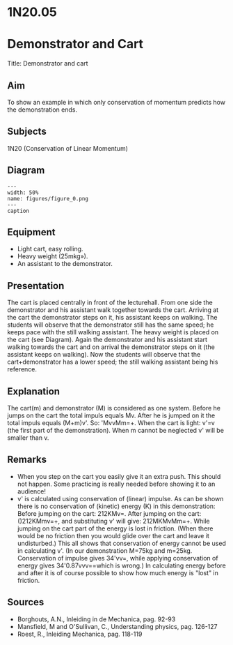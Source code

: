 # 1N20.05 
  # Demonstrator and Cart 
  Title: Demonstrator and cart    
  
## Aim   
 To show an example in which only conservation of momentum predicts how the demonstration ends.    
  
## Subjects   
 1N20 (Conservation of Linear Momentum)   
  
## Diagram   
   
```{figure} figures/figure_0.png  
---  
width: 50%  
name: figures/figure_0.png  
---  
caption  
``` 
      
  
## Equipment   
 
 *  Light cart, easy rolling. 
 *  Heavy weight (25mkg»). 
 *  An assistant to the demonstrator.
       
  
## Presentation   
 The cart is placed centrally in front of the lecturehall. From one side the demonstrator and his assistant walk together towards the cart. Arriving at the cart the demonstrator steps on it, his assistant keeps on walking. The students will observe that the demonstrator still has the same speed; he keeps pace with the still walking assistant. The heavy weight is placed on the cart (see Diagram). Again the demonstrator and his assistant start walking towards the cart and on arrival the demonstrator steps on it (the assistant keeps on walking). Now the students will observe that the cart+demonstrator has a lower speed; the still walking assistant being his reference.    
  
## Explanation   
 The cart(m) and demonstrator (M) is considered as one system. Before he jumps on the cart the total impuls equals Mv. After he is jumped on it the total impuls equals (M+m)v'. So: 'MvvMm=+. When the cart is light: v'=v (the first part of the demonstration). When m cannot be neglected v' will be smaller than v.    
  
## Remarks   
 
 *  When you step on the cart you easily give it an extra push. This should not happen. Some practicing is really needed before showing it to an audience! 
 *  v' is calculated using conservation of (linear) impulse. As can be shown there is no conservation of (kinetic) energy (K) in this demonstration: Before jumping on the cart: 212KMv=. After jumping on the cart: ()212KMmv=+, and substituting v' will give: 212MKMvMm=+. While jumping on the cart part of the energy is lost in friction. (When there would be no friction then you would glide over the cart and leave it undisturbed.) This all shows that conservation of energy cannot be used in calculating v'. (In our demonstration M=75kg and m=25kg. Conservation of impulse gives 34'vv=, while applying conservation of energy gives 34'0.87vvv==which is wrong.) In calculating energy before and after it is of course possible to show how much energy is "lost" in friction.
    
  
## Sources   
 
 *  Borghouts, A.N., Inleiding in de Mechanica, pag. 92-93 
 *  Mansfield, M and O'Sullivan, C., Understanding physics, pag. 126-127 
 *  Roest, R., Inleiding Mechanica, pag. 118-119
  